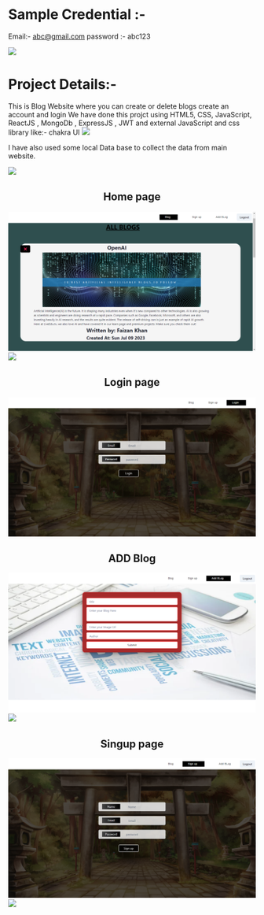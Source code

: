 # Sample Credential :- 
Email:-   abc@gmail.com
password :- abc123


<img src="https://raw.githubusercontent.com/andreasbm/readme/master/assets/lines/colored.png">


# Project Details:-
This is Blog Website where you can create or delete blogs create an account and login 
We have done this projct using HTML5, CSS, JavaScript, ReactJS , MongoDb , ExpressJS , JWT  and  external JavaScript and css library like:- chakra UI 
<img src="https://raw.githubusercontent.com/andreasbm/readme/master/assets/lines/colored.png">

I have also used some local Data base to collect the data from main website.


<img src="https://raw.githubusercontent.com/andreasbm/readme/master/assets/lines/colored.png">
<h2 align="center">Home page</h2>
<img src="https://github.com/Faizankhan99/Blog_Techdome/blob/main/Techdome_Frontend/src/assets/Home.png" alt="Home"/>

<img src="https://raw.githubusercontent.com/andreasbm/readme/master/assets/lines/colored.png">
<h2 align="center">Login page</h2>
<img src="https://github.com/Faizankhan99/Blog_Techdome/blob/main/Techdome_Frontend/src/assets/Login.png" alt="Login page />

<img src="https://raw.githubusercontent.com/andreasbm/readme/master/assets/lines/colored.png">
<h2 align="center">ADD Blog</h2>
<img src="https://github.com/Faizankhan99/Blog_Techdome/blob/main/Techdome_Frontend/src/assets/AddBlog.png" alt="Product"/>

<img src="https://raw.githubusercontent.com/andreasbm/readme/master/assets/lines/colored.png">
<h2 align="center">Singup page</h2>
<img src="https://github.com/Faizankhan99/Blog_Techdome/blob/main/Techdome_Frontend/src/assets/Signup.png" alt="Singup"/>

<img src="https://raw.githubusercontent.com/andreasbm/readme/master/assets/lines/colored.png">

